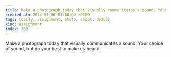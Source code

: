 ```yaml
---
title: Make a photograph today that visually communicates a sound. Your choice of sound, but do your best to make us hear it.
created_at: 2014-01-06 01:00:00 +0100
tags: [daily, assignment, photo, shoot, ds368]
kind: assignment
index: 368
---
```


Make a photograph today that visually communicates a sound. Your choice of sound, but do your best to make us hear it.
